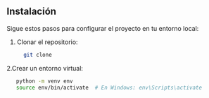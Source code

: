 ## Instalación
Sigue estos pasos para configurar el proyecto en tu entorno local:

1. Clonar el repositorio:
   ```bash
     git clone
   ```
2.Crear un entorno virtual:
  ```bash
     python -m venv env
     source env/bin/activate  # En Windows: env\Scripts\activate
  ```
